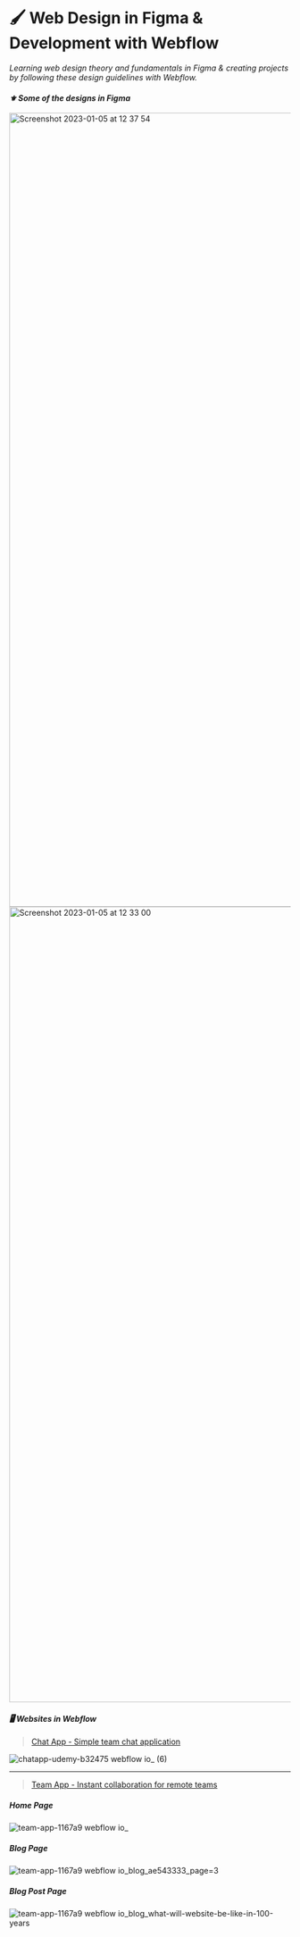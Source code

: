 # 🖌️ Web Design in Figma & Development with Webflow

*Learning web design theory and fundamentals in Figma & creating projects by following these design guidelines with Webflow.*

#### *⚜ Some of the designs in Figma*

<img width="1423" alt="Screenshot 2023-01-05 at 12 37 54" src="https://user-images.githubusercontent.com/46372998/210771773-314e8492-a4df-46cd-9e9a-8efbbf413f42.png">

<img width="1426" alt="Screenshot 2023-01-05 at 12 33 00" src="https://user-images.githubusercontent.com/46372998/210771812-79fbbfd4-f10f-41ab-af16-c7ca4a4b35de.png">

#### *🖥️ Websites in Webflow*

> [Chat App - Simple team chat application](https://chatapp-udemy-b32475.webflow.io/)

![chatapp-udemy-b32475 webflow io_ (6)](https://user-images.githubusercontent.com/46372998/210774313-fc2d4d87-adcb-4639-9e7c-24df024c3b13.png)

<hr />

> [Team App - Instant collaboration for remote teams](https://team-app-1167a9.webflow.io/)

##### Home Page

![team-app-1167a9 webflow io_](https://user-images.githubusercontent.com/46372998/210772747-bd2f5b6e-051c-486a-b00d-8cd294ae75a2.png)

##### Blog Page

![team-app-1167a9 webflow io_blog_ae543333_page=3](https://user-images.githubusercontent.com/46372998/210773534-0f473736-6fed-4445-bfd9-bcf40f9e6061.png)

##### Blog Post Page

![team-app-1167a9 webflow io_blog_what-will-website-be-like-in-100-years](https://user-images.githubusercontent.com/46372998/210773560-90a17e36-ca71-48c4-9696-b8de88e1df77.png)


